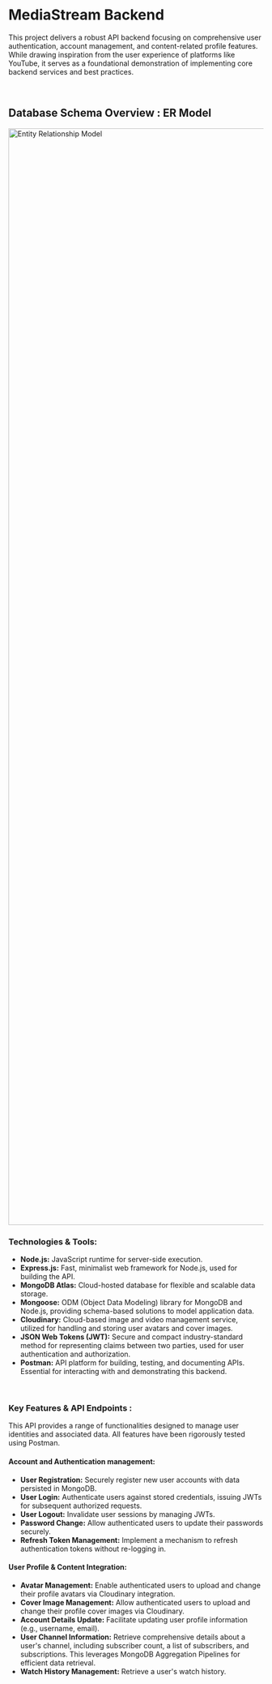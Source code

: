 <h1> MediaStream Backend </h1>

This project delivers a robust API backend focusing on comprehensive user authentication, account management, and content-related profile features. While drawing inspiration from the user experience of platforms like YouTube, it serves as a foundational demonstration of implementing core backend services and best practices.

<br>
<h2> Database Schema Overview : ER Model</h2>
<img width="1208" height="2163" alt="Entity Relationship Model" src="https://github.com/user-attachments/assets/33c3fc9f-3fd0-43b3-a333-5735f9445763" />
<h3>Technologies & Tools: </h3>
<ul>
  <li><strong>Node.js:</strong> JavaScript runtime for server-side execution.</li>
  <li><strong>Express.js:</strong> Fast, minimalist web framework for Node.js, used for building the API.</li>
  <li><strong>MongoDB Atlas:</strong> Cloud-hosted database for flexible and scalable data storage.</li>
  <li><strong>Mongoose:</strong> ODM (Object Data Modeling) library for MongoDB and Node.js, providing schema-based solutions to model application data.</li>
  <li><strong>Cloudinary:</strong> Cloud-based image and video management service, utilized for handling and storing user avatars and cover images.</li>
  <li><strong>JSON Web Tokens (JWT):</strong> Secure and compact industry-standard method for representing claims between two parties, used for user authentication and authorization.</li>
  <li><strong>Postman:</strong> API platform for building, testing, and documenting APIs. Essential for interacting with and demonstrating this backend.</li>
</ul>
<br>
<h3> Key Features & API Endpoints :</h3>
<p> This API provides a range of functionalities designed to manage user identities and associated data. All features have been rigorously tested using Postman.
</p>
<h4> Account and Authentication management:</h4>
<ul>
  <li><strong>User Registration:</strong> Securely register new user accounts with data persisted in MongoDB.</li>
  <li><strong>User Login:</strong> Authenticate users against stored credentials, issuing JWTs for subsequent authorized requests.</li>
  <li><strong>User Logout:</strong> Invalidate user sessions by managing JWTs.</li>
  <li><strong>Password Change:</strong> Allow authenticated users to update their passwords securely.</li>
  <li><strong>Refresh Token Management:</strong> Implement a mechanism to refresh authentication tokens without re-logging in.</li>
</ul>
<h4> User Profile & Content Integration:</h4>
<ul>
  <li><strong>Avatar Management:</strong> Enable authenticated users to upload and change their profile avatars via Cloudinary integration.</li>
  <li><strong>Cover Image Management:</strong> Allow authenticated users to upload and change their profile cover images via Cloudinary.</li>
  <li><strong>Account Details Update:</strong> Facilitate updating user profile information (e.g., username, email).</li>
  <li><strong>User Channel Information:</strong> Retrieve comprehensive details about a user's channel, including subscriber count, a list of subscribers, and subscriptions. This leverages MongoDB Aggregation Pipelines for efficient data retrieval.</li>
  <li><strong>Watch History Management:</strong> Retrieve a user's watch history.</li>
</ul>
